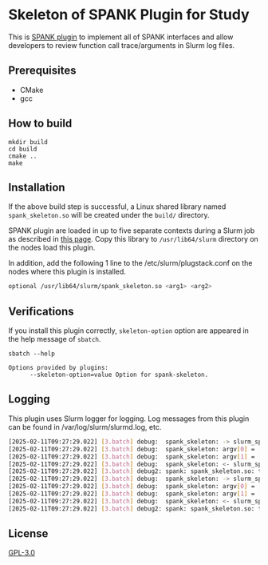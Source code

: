 # Skeleton of SPANK Plugin for Study

This is [SPANK plugin](https://slurm.schedmd.com/spank.html) to implement all of SPANK interfaces and allow developers to review function call trace/arguments in Slurm log files.
 
## Prerequisites

* CMake
* gcc


## How to build

```shell-session
mkdir build
cd build
cmake ..
make
```

## Installation

If the above build step is successful, a Linux shared library named `spank_skeleton.so` will be created under the `build/` directory. 

SPANK plugin are loaded in up to five separate contexts during a Slurm job as described in [this page](https://slurm.schedmd.com/spank.html#SECTION_SPANK-PLUGINS). Copy this library to `/usr/lib64/slurm` directory on the nodes load this plugin.

In addition, add the following 1 line to the /etc/slurm/plugstack.conf on the nodes where this plugin is installed.

```bash
optional /usr/lib64/slurm/spank_skeleton.so <arg1> <arg2>
```

## Verifications

If you install this plugin correctly, `skeleton-option` option are appeared in the help message of `sbatch`.

```shell-session
sbatch --help

Options provided by plugins:
      --skeleton-option=value Option for spank-skeleton.

```

## Logging

This plugin uses Slurm logger for logging. Log messages from this plugin can be found in /var/log/slurm/slurmd.log, etc.

```bash
[2025-02-11T09:27:29.022] [3.batch] debug:  spank_skeleton: -> slurm_spank_task_init_privileged argc=2 remote=1
[2025-02-11T09:27:29.022] [3.batch] debug:  spank_skeleton: argv[0] = [plugin-arg1]
[2025-02-11T09:27:29.022] [3.batch] debug:  spank_skeleton: argv[1] = [plugin-arg2]
[2025-02-11T09:27:29.022] [3.batch] debug:  spank_skeleton: <- slurm_spank_task_init_privileged rc=0
[2025-02-11T09:27:29.022] [3.batch] debug2: spank: spank_skeleton.so: task_init_privileged = 0
[2025-02-11T09:27:29.022] [3.batch] debug:  spank_skeleton: -> slurm_spank_task_post_fork argc=2 remote=1
[2025-02-11T09:27:29.022] [3.batch] debug:  spank_skeleton: argv[0] = [plugin-arg1]
[2025-02-11T09:27:29.022] [3.batch] debug:  spank_skeleton: argv[1] = [plugin-arg2]
[2025-02-11T09:27:29.022] [3.batch] debug:  spank_skeleton: <- slurm_spank_task_post_fork rc=0
[2025-02-11T09:27:29.022] [3.batch] debug2: spank: spank_skeleton.so: task_post_fork = 0
```

## License

[GPL-3.0](https://github.com/qiskit-community/spank-plugins/blob/main/LICENSE)
